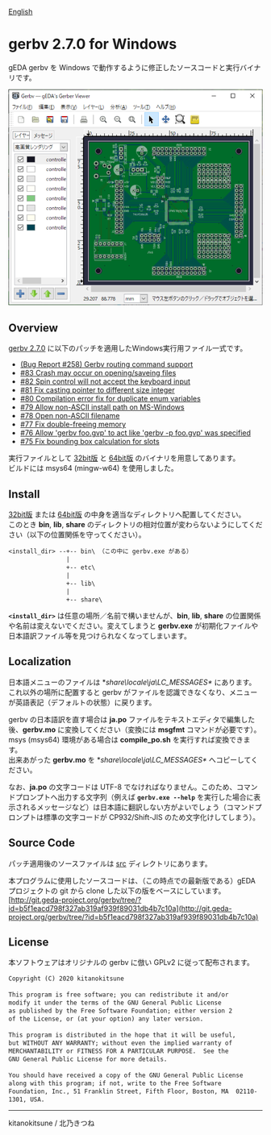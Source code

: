 [English](./README.md)  

# gerbv 2.7.0 for Windows
gEDA gerbv を Windows で動作するように修正したソースコードと実行バイナリです。  
  
<img src="./sample_jp.png" width="600px" alt="gerbv" title="gerbv">

## Overview
[gerbv 2.7.0](https://sourceforge.net/projects/gerbv/files/gerbv/gerbv-2.7.0/ ) に以下のパッチを適用したWindows実行用ファイル一式です。

+ [(Bug Report #258) Gerbv routing command support](https://sourceforge.net/p/gerbv/bugs/258/ )
+ [#83 Crash may occur on opening/saveing files](https://sourceforge.net/p/gerbv/patches/83/ )
+ [#82 Spin control will not accept the keyboard input](https://sourceforge.net/p/gerbv/patches/82/ )
+ [#81 Fix casting pointer to different size integer](https://sourceforge.net/p/gerbv/patches/81/ )
+ [#80 Compilation error fix for duplicate enum variables](https://sourceforge.net/p/gerbv/patches/80/ )
+ [#79 Allow non-ASCII install path on MS-Windows](https://sourceforge.net/p/gerbv/patches/79/ )
+ [#78 Open non-ASCII filename](https://sourceforge.net/p/gerbv/patches/78/ )
+ [#77 Fix double-freeing memory](https://sourceforge.net/p/gerbv/patches/77/ )
+ [#76 Allow 'gerbv foo.gvp' to act like 'gerbv -p foo.gvp' was specified](https://sourceforge.net/p/gerbv/patches/76/ )
+ [#75 Fix bounding box calculation for slots](https://sourceforge.net/p/gerbv/patches/75/ )


実行ファイルとして [32bit版](./32bit) と [64bit版](./64bit) のバイナリを用意してあります。  
ビルドには msys64 (mingw-w64) を使用しました。  


## Install
[32bit版](./32bit) または [64bit版](./64bit) の中身を適当なディレクトリへ配置してください。  
このとき **bin**, **lib**, **share** のディレクトリの相対位置が変わらないようにしてください（以下の位置関係を守ってください）。  
```TEXT
<install_dir> --+-- bin\ （この中に gerbv.exe がある）
                |
                +-- etc\
                |
                +-- lib\
                |
                +-- share\
```  
**`<install_dir>`** は任意の場所／名前で構いませんが、**bin**, **lib**, **share** の位置関係や名前は変えないでください。変えてしまうと **gerbv.exe** が初期化ファイルや日本語訳ファイル等を見つけられなくなってしまいます。  


## Localization
日本語メニューのファイルは **share\locale\ja\LC_MESSAGES\** にあります。これ以外の場所に配置すると gerbv がファイルを認識できなくなり、メニューが英語表記（デフォルトの状態）に戻ります。  

gerbv の日本語訳を直す場合は **ja.po** ファイルをテキストエディタで編集した後、**gerbv.mo** に変換してください（変換には **msgfmt** コマンドが必要です）。  
 msys (msys64) 環境がある場合は **compile_po.sh** を実行すれば変換できます。  
出来あがった **gerbv.mo** を **share\locale\ja\LC_MESSAGES\** へコピーしてください。  

なお、**ja.po** の文字コードは UTF-8 でなければなりません。このため、コマンドプロンプトへ出力する文字列（例えば **`gerbv.exe --help`** を実行した場合に表示されるメッセージなど）は日本語に翻訳しない方がよいでしょう（コマンドプロンプトは標準の文字コードが CP932/Shift-JIS のため文字化けしてしまう）。  


## Source Code
パッチ適用後のソースファイルは [src](./src) ディレクトリにあります。  

本プログラムに使用したソースコードは、（この時点での最新版である）gEDA プロジェクトの git から clone した以下の版をベースにしています。  
[http://git.geda-project.org/gerbv/tree/?id=b5f1eacd798f327ab319af939f89031db4b7c10a](http://git.geda-project.org/gerbv/tree/?id=b5f1eacd798f327ab319af939f89031db4b7c10a)  



## License
本ソフトウェアはオリジナルの gerbv に倣い GPLv2 に従って配布されます。  
```TEXT
Copyright (C) 2020 kitanokitsune

This program is free software; you can redistribute it and/or
modify it under the terms of the GNU General Public License
as published by the Free Software Foundation; either version 2
of the License, or (at your option) any later version.

This program is distributed in the hope that it will be useful,
but WITHOUT ANY WARRANTY; without even the implied warranty of
MERCHANTABILITY or FITNESS FOR A PARTICULAR PURPOSE.  See the
GNU General Public License for more details.

You should have received a copy of the GNU General Public License
along with this program; if not, write to the Free Software
Foundation, Inc., 51 Franklin Street, Fifth Floor, Boston, MA  02110-1301, USA.
```
---
kitanokitsune / 北乃きつね
